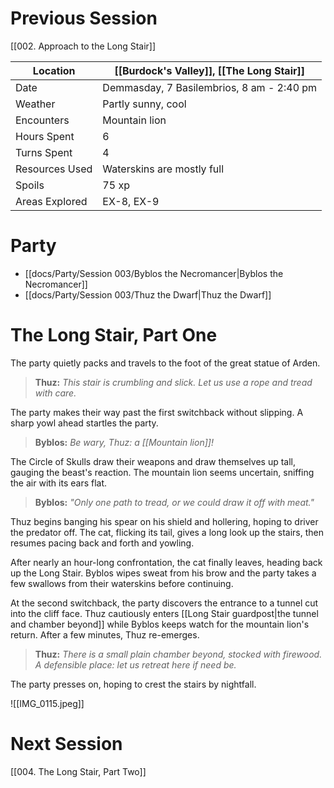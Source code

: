# Previous Session
[[002. Approach to the Long Stair]]

| Location | [[Burdock's Valley]], [[The Long Stair]] |
| - | - |
| Date | Demmasday, 7 Basilembrios, 8 am - 2:40 pm |
| Weather | Partly sunny, cool |
| Encounters | Mountain lion |
| Hours Spent | 6 |
| Turns Spent | 4 |
| Resources Used | Waterskins are mostly full |
| Spoils | 75 xp |
| Areas Explored | EX-8, EX-9 |
# Party
- [[docs/Party/Session 003/Byblos the Necromancer|Byblos the Necromancer]]
- [[docs/Party/Session 003/Thuz the Dwarf|Thuz the Dwarf]]
# The Long Stair, Part One

The party quietly packs and travels to the foot of the great statue of Arden.
> **Thuz:** *This stair is crumbling and slick. Let us use a rope and tread with care.*

The party makes their way past the first switchback without slipping. A sharp yowl ahead startles the party.
> **Byblos:** *Be wary, Thuz: a [[Mountain lion]]!*

The Circle of Skulls draw their weapons and draw themselves up tall, gauging the beast's reaction. The mountain lion seems uncertain, sniffing the air with its ears flat.

>**Byblos:** *"Only one path to tread, or we could draw it off with meat."*

Thuz begins banging his spear on his shield and hollering, hoping to driver the predator off. The cat, flicking its tail, gives a long look up the stairs, then resumes pacing back and forth and yowling.

After nearly an hour-long confrontation, the cat finally leaves, heading back up the Long Stair. Byblos wipes sweat from his brow and the party takes a few swallows from their waterskins before continuing.

At the second switchback, the party discovers the entrance to a tunnel cut into the cliff face. Thuz cautiously enters [[Long Stair guardpost|the tunnel and chamber beyond]] while Byblos keeps watch for the mountain lion's return. After a few minutes, Thuz re-emerges.
> **Thuz:** *There is a small plain chamber beyond, stocked with firewood. A defensible place: let us retreat here if need be.*

The party presses on, hoping to crest the stairs by nightfall.

![[IMG_0115.jpeg]]

# Next Session
[[004. The Long Stair, Part Two]]